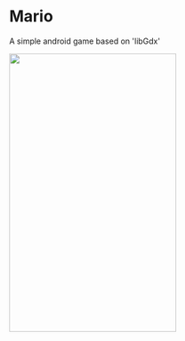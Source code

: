 # Mario
A simple android game based on 'libGdx' 

<img src="Mario/w-ss-1" width="300" height="500"/> 
